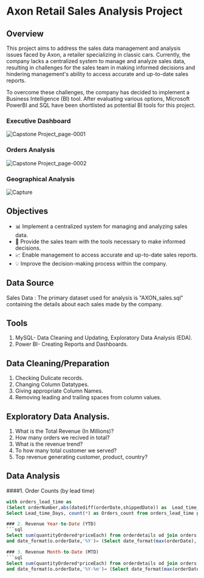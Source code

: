 # Axon Retail Sales Analysis Project

## Overview

This project aims to address the sales data management and analysis issues faced by Axon, a retailer specializing in classic cars. Currently, the company lacks a centralized system to manage and analyze sales data, resulting in challenges for the sales team in making informed decisions and hindering management's ability to access accurate and up-to-date sales reports.

To overcome these challenges, the company has decided to implement a Business Intelligence (BI) tool. After evaluating various options, Microsoft PowerBI and SQL have been shortlisted as potential BI tools for this project.

### Executive Dashboard
![Capstone Project_page-0001](https://github.com/Krunal-4498/AXON_A_Classic_Car_Retailer_Sales_Dashboard/assets/134350505/0d934d96-a6f4-4f74-91b9-f0cae34f41d7)
### Orders Analysis
![Capstone Project_page-0002](https://github.com/Krunal-4498/AXON_A_Classic_Car_Retailer_Sales_Dashboard/assets/134350505/7fa56c1c-57c1-4a86-a162-f395eec482e8)
### Geographical Analysis
![Capture](https://github.com/Krunal-4498/AXON_A_Classic_Car_Retailer_Sales_Dashboard/assets/134350505/dfd3b315-0022-479a-b4e4-4dc05e304fcf)



## Objectives

- 📊 Implement a centralized system for managing and analyzing sales data.
- 🚀 Provide the sales team with the tools necessary to make informed decisions.
- 📈 Enable management to access accurate and up-to-date sales reports.
- 💡 Improve the decision-making process within the company.

## Data Source 
Sales Data : The primary dataset used for analysis is "AXON_sales.sql" containing the details about each sales made by the company.

## Tools
1. MySQL- Data Cleaning and Updating, Exploratory Data Analysis (EDA).
2. Power BI- Creating Reports and Dashboards.

## Data Cleaning/Preparation
1. Checking Dulicate records.
2. Changing Column Datatypes.
3. Giving appropriate Column Names.
4. Removing leading and trailing spaces from column values.

## Exploratory Data Analysis.
1. What is the Total Revenue (In Millions)?
2. How many orders we recived in total?
3. What is the revenue trend?
4. To how many total customer we served?
5. Top revenue generating customer, product, country?

## Data Analysis
####1. Order Counts (by lead time)
```sql
with orders_lead_time as 
(Select orderNumber,abs(datediff(orderDate,shippedDate)) as  Lead_time_Days from Orders)
Select Lead_time_Days, count(*) as Orders_count from orders_lead_time group by Lead_time_Days;

### 2. Revenue Year-to-Date (YTD)
```sql
Select sum(quantityOrdered*priceEach) from orderdetails od join orders o on od.orderNumber=o.orderNumber where o.status = 'Shipped'
and date_format(o.orderDate,'%Y')= (Select date_format(max(orderDate),'%Y') from orders where status = 'Shipped') ;

### 3. Revenue Month-to-Date (MTD)
```sql
Select sum(quantityOrdered*priceEach) from orderdetails od join orders o on od.orderNumber=o.orderNumber where o.status = 'Shipped'
and date_format(o.orderDate,'%Y-%m')= (Select date_format(max(orderDate),'%Y-%m') from orders where status = 'Shipped') ;



